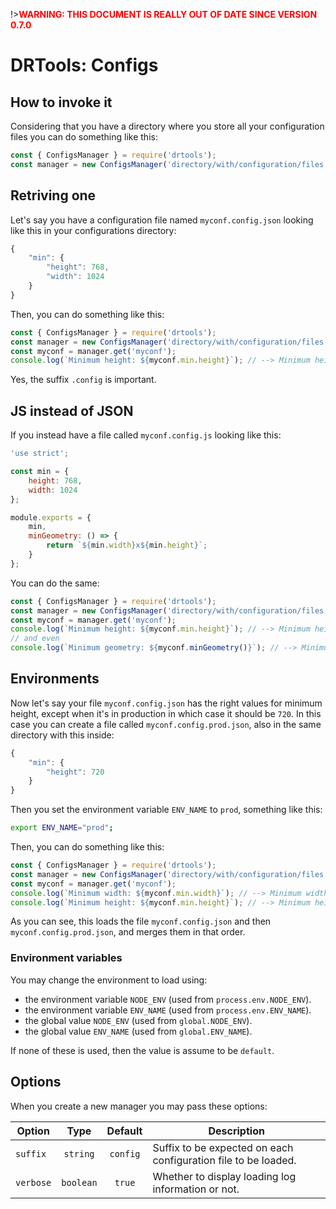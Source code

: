 !>__<span style="color:red">WARNING: THIS DOCUMENT IS REALLY OUT OF DATE SINCE
VERSION 0.7.0</span>__

# DRTools: Configs

## How to invoke it
Considering that you have a directory where you store all your configuration files
you can do something like this:
```js
const { ConfigsManager } = require('drtools');
const manager = new ConfigsManager('directory/with/configuration/files');
```

## Retriving one
Let's say you have a configuration file named `myconf.config.json` looking like
this in your configurations directory:
```js
{
    "min": {
        "height": 768,
        "width": 1024
    }
}
```

Then, you can do something like this:
```js
const { ConfigsManager } = require('drtools');
const manager = new ConfigsManager('directory/with/configuration/files');
const myconf = manager.get('myconf');
console.log(`Minimum height: ${myconf.min.height}`); // --> Minimum height: 768
```
Yes, the suffix `.config` is important.

## JS instead of JSON
If you instead have a file called `myconf.config.js` looking like this:
```js
'use strict';

const min = {
    height: 768,
    width: 1024
};

module.exports = {
    min,
    minGeometry: () => {
        return `${min.width}x${min.height}`;
    }
};
```

You can do the same:
```js
const { ConfigsManager } = require('drtools');
const manager = new ConfigsManager('directory/with/configuration/files');
const myconf = manager.get('myconf');
console.log(`Minimum height: ${myconf.min.height}`); // --> Minimum height: 768
// and even
console.log(`Minimum geometry: ${myconf.minGeometry()}`); // --> Minimum geometry: 1024x768
```

## Environments
Now let's say your file `myconf.config.json` has the right values for minimum
height, except when it's in production in which case it should be `720`.
In this case you can create a file called `myconf.config.prod.json`, also in the same directory with this inside:
```js
{
    "min": {
        "height": 720
    }
}
```

Then you set the environment variable `ENV_NAME` to `prod`, something like this:
```sh
export ENV_NAME="prod";
```

Then, you can do something like this:
```js
const { ConfigsManager } = require('drtools');
const manager = new ConfigsManager('directory/with/configuration/files');
const myconf = manager.get('myconf');
console.log(`Minimum width: ${myconf.min.width}`); // --> Minimum width: 1024
console.log(`Minimum height: ${myconf.min.height}`); // --> Minimum height: 720
```

As you can see, this loads the file `myconf.config.json` and then
`myconf.config.prod.json`, and merges them in that order.

### Environment variables
You may change the environment to load using:
* the environment variable `NODE_ENV` (used from `process.env.NODE_ENV`).
* the environment variable `ENV_NAME` (used from `process.env.ENV_NAME`).
* the global value `NODE_ENV` (used from `global.NODE_ENV`).
* the global value `ENV_NAME` (used from `global.ENV_NAME`).

If none of these is used, then the value is assume to be `default`.

## Options
When you create a new manager you may pass these options:

| Option    |    Type   |  Default | Description                                                    |
|-----------|:---------:|:--------:|----------------------------------------------------------------|
| `suffix`  |  `string` | `config` | Suffix to be expected on each configuration file to be loaded. |
| `verbose` | `boolean` |  `true`  | Whether to display loading log information or not.             |
